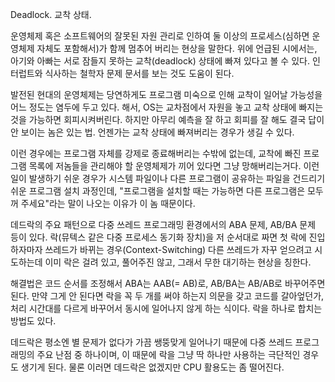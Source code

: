 Deadlock. 교착 상태.

운영체제 혹은 소프트웨어의 잘못된 자원 관리로 인하여 둘 이상의 프로세스(심하면 운영체제 자체도 포함해서)가 함께 멈추어 버리는 현상을 말한다. 위에 언급된 시에서는, 아기와 아빠는 서로 잠들지 못하는 교착(deadlock) 상태에 빠져 있다고 볼 수 있다. 인터럽트와 식사하는 철학자 문제 문서를 보는 것도 도움이 된다.

발전된 현대의 운영체제는 당연하게도 프로그램 미숙으로 인해 교착이 일어날 가능성을 어느 정도는 염두에 두고 있다. 해서, OS는 교차점에서 자원을 놓고 교착 상태에 빠지는 것을 가능하면 회피시켜버린다. 하지만 아무리 예측을 잘 하고 회피를 잘 해도 결국 답이 안 보이는 놈은 있는 법. 언젠가는 교착 상태에 빠져버리는 경우가 생길 수 있다.

이런 경우에는 프로그램 자체를 강제로 종료해버리는 수밖에 없는데, 교착에 빠진 프로그램 목록에 저놈들을 관리해야 할 운영체제가 끼어 있다면 그냥 망해버리는거다. 이런 일이 발생하기 쉬운 경우가 시스템 파일이나 다른 프로그램이 공유하는 파일을 건드리기 쉬운 프로그램 설치 과정인데, "프로그램을 설치할 때는 가능하면 다른 프로그램은 모두 꺼 주세요"라는 말이 나오는 이유가 이 놈 때문이다.

데드락의 주요 패턴으로 다중 쓰레드 프로그래밍 환경에서의 ABA 문제, AB/BA 문제 등이 있다. 락(뮤텍스 같은 다중 프로세스 동기화 장치)을 저 순서대로 짜면 첫 락에 진입하자마자 쓰레드가 바뀌는 경우(Context-Switching) 다른 쓰레드가 자꾸 얻으려고 시도하는데 이미 락은 걸려 있고, 풀어주진 않고, 그래서 무한 대기하는 현상을 칭한다.

해결법은 코드 순서를 조정해서 ABA는 AAB(= AB)로, AB/BA는 AB/AB로 바꾸어주면 된다. 만약 그게 안 된다면 락을 꼭 두 개를 써야 하는지 의문을 갖고 코드를 갈아엎던가, 처리 시간대를 다르게 바꾸어서 동시에 일어나지 않게 하는 식이다. 락을 하나로 합치는 방법도 있다.

데드락은 평소엔 별 문제가 없다가 가끔 쌩뚱맞게 일어나기 때문에 다중 쓰레드 프로그래밍의 주요 난점 중 하나이며, 이 때문에 락을 그냥 딱 하나만 사용하는 극단적인 경우도 생기게 된다. 물론 이러면 데드락은 없겠지만 CPU 활용도는 좀 떨어진다.
